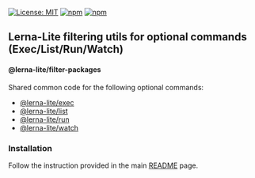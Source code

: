 [![License: MIT](https://img.shields.io/badge/License-MIT-yellow.svg)](https://opensource.org/licenses/MIT)
[![npm](https://img.shields.io/npm/dy/@lerna-lite/filter-packages?color=forest)](https://www.npmjs.com/package/@lerna-lite/filter-packages)
[![npm](https://img.shields.io/npm/v/@lerna-lite/filter-packages.svg?logo=npm&logoColor=fff&label=npm)](https://www.npmjs.com/package/@lerna-lite/filter-packages)

## Lerna-Lite filtering utils for optional commands (Exec/List/Run/Watch)

#### @lerna-lite/filter-packages

Shared common code for the following optional commands:

- [@lerna-lite/exec](https://github.com/lerna-lite/lerna-lite/tree/main/packages/exec)
- [@lerna-lite/list](https://github.com/lerna-lite/lerna-lite/tree/main/packages/list)
- [@lerna-lite/run](https://github.com/lerna-lite/lerna-lite/tree/main/packages/run)
- [@lerna-lite/watch](https://github.com/lerna-lite/lerna-lite/tree/main/packages/watch)

### Installation

Follow the instruction provided in the main [README](https://github.com/lerna-lite/lerna-lite#installation) page.
